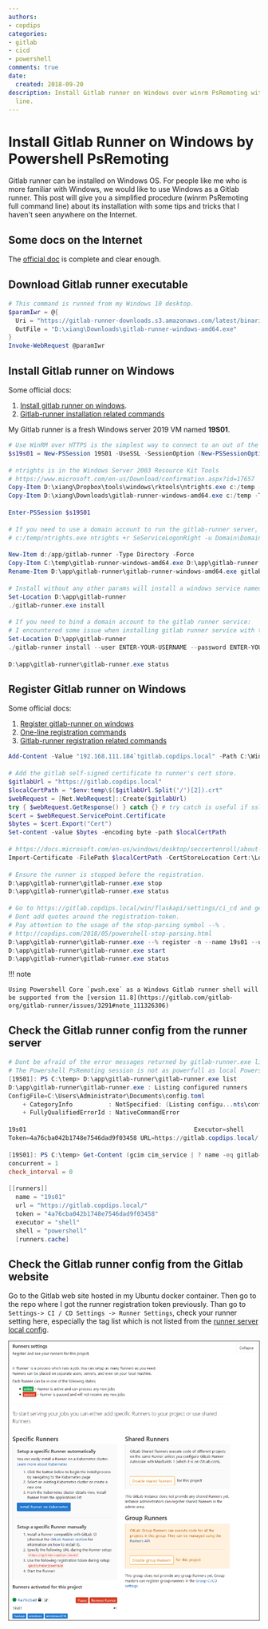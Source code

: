 ```yaml
---
authors:
- copdips
categories:
- gitlab
- cicd
- powershell
comments: true
date:
  created: 2018-09-20
description: Install Gitlab runner on Windows over winrm PsRemoting with full command
  line.
---
```


# Install Gitlab Runner on Windows by Powershell PsRemoting

Gitlab runner can be installed on Windows OS. For people like me who is more familiar with Windows, we would like to use Windows as a Gitlab runner. This post will give you a simplified procedure (winrm PsRemoting full command line) about its installation with some tips and tricks that I haven't seen anywhere on the Internet.

<!-- more -->

## Some docs on the Internet

The [official doc](https://docs.gitlab.com/runner/) is complete and clear enough.

## Download Gitlab runner executable

```powershell
# This command is runned from my Windows 10 desktop.
$paramIwr = @{
  Uri = "https://gitlab-runner-downloads.s3.amazonaws.com/latest/binaries/gitlab-runner-windows-amd64.exe";
  OutFile = "D:\xiang\Downloads\gitlab-runner-windows-amd64.exe"
}
Invoke-WebRequest @paramIwr
```

## Install Gitlab runner on Windows

Some official docs:

1. [Install gitlab runner on windows](https://docs.gitlab.com/runner/install/windows.html).
2. [Gitlab-runner installation related commands](https://docs.gitlab.com/runner/commands/#gitlab-runner-install)

My Gitlab runner is a fresh Windows server 2019 VM named **19S01**.

```powershell
# Use WinRM over HTTPS is the simplest way to connect to an out of the box workgroup Windows server in lab.
$s19s01 = New-PSSession 19S01 -UseSSL -SessionOption (New-PSSessionOption -SkipCACheck) -Credential administrator

# ntrights is in the Windows Server 2003 Resource Kit Tools
# https://www.microsoft.com/en-us/Download/confirmation.aspx?id=17657
Copy-Item D:\xiang\Dropbox\tools\windows\rktools\ntrights.exe c:/temp -ToSession $s19s01
Copy-Item D:\xiang\Downloads\gitlab-runner-windows-amd64.exe c:/temp -ToSession $s19s01

Enter-PSSession $s19S01

# If you need to use a domain account to run the gitlab-runner server, this way is not recommended.
# c:/temp/ntrights.exe ntrights +r SeServiceLogonRight -u Domain\DomainAccount

New-Item d:/app/gitlab-runner -Type Directory -Force
Copy-Item C:\temp\gitlab-runner-windows-amd64.exe D:\app\gitlab-runner
Rename-Item D:\app\gitlab-runner\gitlab-runner-windows-amd64.exe gitlab-runner.exe

# Install without any other params will install a windows service named gitlab-runner running under the built-in system account.
Set-Location D:\app\gitlab-runner
./gitlab-runner.exe install

# If you need to bind a domain account to the gitlab runner service:
# I encountered some issue when installing gitlab runner service with the full exe path : D:\app\gitlab-runner\gitlab-runner.exe install, so I firstly go to the gitlab-runner.exe folder, than run the exe directly from there.
Set-Location D:\app\gitlab-runner
./gitlab-runner install --user ENTER-YOUR-USERNAME --password ENTER-YOUR-PASSWORD

D:\app\gitlab-runner\gitlab-runner.exe status
```

## Register Gitlab runner on Windows

Some official docs:

1. [Register gitlab-runner on windows](https://docs.gitlab.com/runner/register/index.html#windows)
2. [One-line registration commands](https://docs.gitlab.com/runner/register/index.html#one-line-registration-command)
3. [Gitlab-runner registration related commands](https://docs.gitlab.com/runner/commands/#registration-related-commands)

```powershell
Add-Content -Value "192.168.111.184`tgitlab.copdips.local" -Path C:\Windows\system32\drivers\etc\hosts

# Add the gitlab self-signed certificate to runner's cert store.
$gitlabUrl = "https://gitlab.copdips.local"
$localCertPath = "$env:temp\$($gitlabUrl.Split('/')[2]).crt"
$webRequest = [Net.WebRequest]::Create($gitlabUrl)
try { $webRequest.GetResponse() } catch {} # try catch is useful if ssl cert is not valid. ServicePoint is always kept even for invalid ssl cert.
$cert = $webRequest.ServicePoint.Certificate
$bytes = $cert.Export("Cert")
Set-content -value $bytes -encoding byte -path $localCertPath

# https://docs.microsoft.com/en-us/windows/desktop/seccertenroll/about-certificate-directory
Import-Certificate -FilePath $localCertPath -CertStoreLocation Cert:\LocalMachine\Root

# Ensure the runner is stopped before the registration.
D:\app\gitlab-runner\gitlab-runner.exe stop
D:\app\gitlab-runner\gitlab-runner.exe status

# Go to https://gitlab.copdips.local/win/flaskapi/settings/ci_cd and get the runner registration-token from this web site
# Dont add quotes around the registration-token.
# Pay attention to the usage of the stop-parsing symbol --% .
# http://copdips.com/2018/05/powershell-stop-parsing.html
D:\app\gitlab-runner\gitlab-runner.exe --% register -n --name 19s01 --url https://gitlab.copdips.local/ --registration-token Qdz3TyfnESrjSsmff6A9  --executor shell --shell powershell --tag-list 'windows,windows2016,flaskapi' --run-untagged true
D:\app\gitlab-runner\gitlab-runner.exe start
D:\app\gitlab-runner\gitlab-runner.exe status
```

!!! note

    Using Powershell Core `pwsh.exe` as a Windows Gitlab runner shell will be supported from the [version 11.8](https://gitlab.com/gitlab-org/gitlab-runner/issues/3291#note_111326306)

## Check the Gitlab runner config from the runner server

```powershell
# Dont be afraid of the error messages returned by gitlab-runner.exe list.
# The Powershell PsRemoting session is not as powerfull as local Powershell console, and some external executables like gitlab-runner.exe or git.exe send their outputs to stderr by default.
[19S01]: PS C:\temp> D:\app\gitlab-runner\gitlab-runner.exe list
D:\app\gitlab-runner\gitlab-runner.exe : Listing configured runners
ConfigFile=C:\Users\Administrator\Documents\config.toml
    + CategoryInfo          : NotSpecified: (Listing configu...nts\config.toml:String) [], RemoteException
    + FullyQualifiedErrorId : NativeCommandError

19s01                                               Executor=shell
Token=4a76cba042b1748e7546dad9f03458 URL=https://gitlab.copdips.local/

[19S01]: PS C:\temp> Get-Content (gcim cim_service | ? name -eq gitlab-runner | % path*).split(" ")[5]
concurrent = 1
check_interval = 0

[[runners]]
  name = "19s01"
  url = "https://gitlab.copdips.local/"
  token = "4a76cba042b1748e7546dad9f03458"
  executor = "shell"
  shell = "powershell"
  [runners.cache]
```

## Check the Gitlab runner config from the Gitlab website

Go to the Gitlab web site hosted in my Ubuntu docker container. Then go to the repo where I got the runner registration token previously. Than go to `Settings-> CI / CD Settings -> Runner Settings`, check your runner setting here, especially the tag list which is not listed from the [runner server local config](#check-the-gitlab-runner-config-from-the-runner-server).

![](../../assets/blog_images/2018-09-20-install-gitlab-runner-on-windows-by-powershell-psremoting/gitlab-runner-settings-from-web.PNG)
